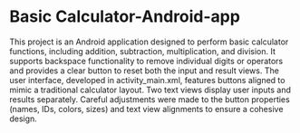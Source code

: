# Basic Calculator-Android-app


This project is an Android application designed to perform basic calculator functions, including addition, subtraction, multiplication, and division. It supports backspace functionality to remove individual digits or operators and provides a clear button to reset both the input and result views. The user interface, developed in activity_main.xml, features buttons aligned to mimic a traditional calculator layout. Two text views display user inputs and results separately. Careful adjustments were made to the button properties (names, IDs, colors, sizes) and text view alignments to ensure a cohesive design.
